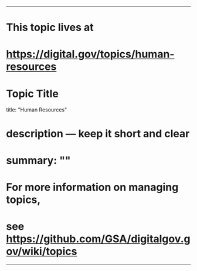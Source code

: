 
---
# This topic lives at
# https://digital.gov/topics/human-resources

# Topic Title
title: "Human Resources"

# description — keep it short and clear
# summary: ""


# For more information on managing topics,
# see https://github.com/GSA/digitalgov.gov/wiki/topics
---